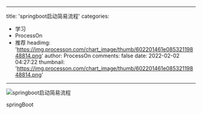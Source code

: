 
---
title: 'springboot启动简易流程'
categories: 
 - 学习
 - ProcessOn
 - 推荐
headimg: 'https://img.processon.com/chart_image/thumb/602201461e08532119848814.png'
author: ProcessOn
comments: false
date: 2022-02-02 04:27:22
thumbnail: 'https://img.processon.com/chart_image/thumb/602201461e08532119848814.png'
---

<div>   
<img class="thumb" alt="springboot启动简易流程" src="https://img.processon.com/chart_image/thumb/602201461e08532119848814.png" referrerpolicy="no-referrer">
<p>springBoot</p>  
</div>
            